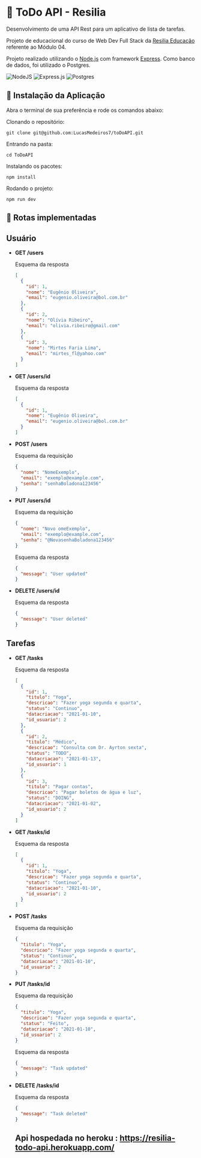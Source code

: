 # 📝 ToDo API - Resilia

Desenvolvimento de uma API Rest para um aplicativo de lista de tarefas.

Projeto de educacional do curso de Web Dev Full Stack da [Resilia Educação](https://www.resilia.com.br/) referente ao Módulo 04.

Projeto realizado utilizando o [Node.js](https://nodejs.org/en/) com framework [Express](https://expressjs.com/). Como banco de dados, foi utilizado o Postgres.

![NodeJS](https://img.shields.io/badge/node.js-6DA55F?style=for-the-badge&logo=node.js&logoColor=white)
![Express.js](https://img.shields.io/badge/express.js-%23404d59.svg?style=for-the-badge&logo=express&logoColor=%2361DAFB)
![Postgres](https://img.shields.io/badge/postgres-%23316192.svg?style=for-the-badge&logo=postgresql&logoColor=white)

## 🤔 Instalação da Aplicação

Abra o terminal de sua preferência e rode os comandos abaixo:

Clonando o repositório:

```
git clone git@github.com:LucasMedeiros7/toDoAPI.git
```

Entrando na pasta:

```
cd ToDoAPI
```

Instalando os pacotes:

```
npm install
```

Rodando o projeto:

```
npm run dev
```

## 🚚 Rotas implementadas

## Usuário

- **GET /users**

  Esquema da resposta

  ```json
  [
    {
      "id": 1,
      "nome": "Eugênio Oliveira",
      "email": "eugenio.oliveira@bol.com.br"
    },
    {
      "id": 2,
      "nome": "Olívia Ribeiro",
      "email": "olivia.ribeiro@gmail.com"
    },
    {
      "id": 3,
      "nome": "Mirtes Faria Lima",
      "email": "mirtes_fl@yahoo.com"
    }
  ]
  ```

- **GET /users/id**

  Esquema da resposta

  ```json
  [
    {
      "id": 1,
      "nome": "Eugênio Oliveira",
      "email": "eugenio.oliveira@bol.com.br"
    }
  ]
  ```

- **POST /users**

  Esquema da requisição

  ```json
  {
    "nome": "NomeExemplo",
    "email": "exemplo@example.com",
    "senha": "senhaBoladona123456"
  }
  ```

- **PUT /users/id**

  Esquema da requisição

  ```json
  {
    "nome": "Novo omeExemplo",
    "email": "exemplo@example.com",
    "senha": "@NovasenhaBoladona123456"
  }
  ```

  Esquema da resposta

  ```json
  {
    "message": "User updated"
  }
  ```

- **DELETE /users/id**

  Esquema da resposta

  ```json
  {
    "message": "User deleted"
  }
  ```

## Tarefas

- **GET /tasks**

  Esquema da resposta

  ```json
  [
    {
      "id": 1,
      "titulo": "Yoga",
      "descricao": "Fazer yoga segunda e quarta",
      "status": "Continuo",
      "datacriacao": "2021-01-10",
      "id_usuario": 2
    },
    {
      "id": 2,
      "titulo": "Médico",
      "descricao": "Consulta com Dr. Ayrton sexta",
      "status": "TODO",
      "datacriacao": "2021-01-13",
      "id_usuario": 1
    },
    {
      "id": 3,
      "titulo": "Pagar contas",
      "descricao": "Pagar boletos de água e luz",
      "status": "DOING",
      "datacriacao": "2021-01-02",
      "id_usuario": 2
    }
  ]
  ```

- **GET /tasks/id**

  Esquema da resposta

  ```json
  [
    {
      "id": 1,
      "titulo": "Yoga",
      "descricao": "Fazer yoga segunda e quarta",
      "status": "Continuo",
      "datacriacao": "2021-01-10",
      "id_usuario": 2
    }
  ]
  ```

- **POST /tasks**

  Esquema da requisição

  ```json
  {
    "titulo": "Yoga",
    "descricao": "Fazer yoga segunda e quarta",
    "status": "Continuo",
    "datacriacao": "2021-01-10",
    "id_usuario": 2
  }
  ```

- **PUT /tasks/id**

  Esquema da requisição

  ```json
  {
    "titulo": "Yoga",
    "descricao": "Fazer yoga segunda e quarta",
    "status": "Feito",
    "datacriacao": "2021-01-10",
    "id_usuario": 2
  }
  ```

  Esquema da resposta

  ```json
  {
    "message": "Task updated"
  }
  ```

- **DELETE /tasks/id**

  Esquema da resposta

  ```json
  {
    "message": "Task deleted"
  }
  ```
  ## Api hospedada no heroku : https://resilia-todo-api.herokuapp.com/
